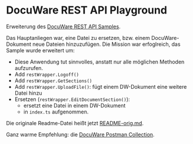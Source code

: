 # DocuWare REST API Playground

Erweiterung des [DocuWare REST API Samples](https://github.com/DocuWare/REST-Sample-TS).

Das Hauptanliegen war, eine Datei zu ersetzen, bzw. einem DocuWare-Dokument neue Dateien hinzuzufügen.
Die Mission war erfoglreich, das Sample wurde erweitert um:

- Diese Anwendung tut sinnvolles, anstatt nur alle möglichen Methoden aufzurufen.
- Add `restWrapper.Logoff()`
- Add `restWrapper.GetSections()`
- Add `restWrapper.UploadFile()`: fügt einem DW-Dokument eine weitere Datei hinzu
- Ersetzen (`restWrapper.EditDocumentSection()`):
  - ersetzt eine Datei in einem DW-Dokument
  - in `index.ts` aufgenommen.

Die originale Readme-Datei heißt jetzt [README-orig.md](README-orig.md).

Ganz warme Empfehlung: die [DocuWare Postman Collection](https://developer.docuware.com/rest/examples/postman-collection-download.html).